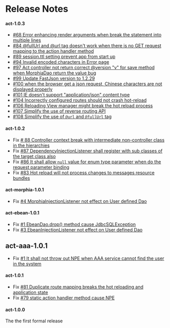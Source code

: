 # Release Notes

#### act-1.0.3

* [#68  Error enhancing render arguments when break the statement into multiple lines](https://github.com/actframework/actframework/issues/68)
* [#84 @fullUrl and @url tag doesn't work when there is no GET request mapping to the action handler method](https://github.com/actframework/actframework/issues/84)
* [#89 session.ttl setting prevent app from start up](https://github.com/actframework/actframework/issues/89)
* [#94 Invalid encoded characters in Error page](https://github.com/actframework/actframework/issues/94)
* [#97 Act controller not return correct @version "v" for save method when MorphiaDao return the value bug](https://github.com/actframework/actframework/issues/97)
* [#99  Update FastJson version to 1.2.29](https://github.com/actframework/actframework/issues/99)
* [#100 when the browser get a json request, Chinese characters are not displayed properly](https://github.com/actframework/actframework/issues/100)
* [#101 IE doesn't support "application/json" content type](https://github.com/actframework/actframework/issues/101)
* [#104 Incorrectly configured routes should not crash hot-reload](https://github.com/actframework/actframework/issues/104)
* [#106 Reloading View manager might break the hot reload process](https://github.com/actframework/actframework/issues/106)
* [#107 Simplify the use of reverse routing API](https://github.com/actframework/actframework/issues/107)
* [#108 Simplify the use of `@url` and `@fullUrl` tag](https://github.com/actframework/actframework/issues/108)

#### act-1.0.2

* Fix [# 88 Controller context break with intermediate non-controller class in the hierarchies](https://github.com/actframework/actframework/issues/88)
* Fix [#87 DependencyInjectionListener shall register with sub classes of the target class also](https://github.com/actframework/actframework/issues/87)
* Fix [#86 It shall allow `null` value for enum type parameter when do the request parameter binding](https://github.com/actframework/actframework/issues/86)
* Fix [#83 Hot reload will not process changes to messages resource bundles](https://github.com/actframework/actframework/issues/83)

#### act-morphia-1.0.1

* Fix [#4 MorphiaInjectionListener not effect on User defined Dao](https://github.com/actframework/act-morphia/issues/4)

#### act-ebean-1.0.1

* Fix [#1 EbeanDao.drop() method cause JdbcSQLException](https://github.com/actframework/act-ebean/issues/1)
* Fix [#3 EbeanInjectionListener not effect on User defined Dao](https://github.com/actframework/act-ebean/issues/3)

## act-aaa-1.0.1

* Fix [#1 It shall not throw out NPE when AAA service cannot find the user in the system](https://github.com/actframework/act-aaa-plugin/issues/1)

#### act-1.0.1

* Fix [#81 Duplicate route mapping breaks the hot reloading and application state](https://github.com/actframework/actframework/issues/81)
* Fix [#79 static action handler method cause NPE](https://github.com/actframework/actframework/issues/79)

#### act-1.0.0

The the first formal release
